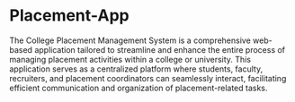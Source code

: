 # Placement-App
The College Placement Management System is a comprehensive web-based application tailored to streamline and enhance the entire process of managing placement activities within a college or university. This application serves as a centralized platform where students, faculty, recruiters, and placement coordinators can seamlessly interact, facilitating efficient communication and organization of placement-related tasks.
